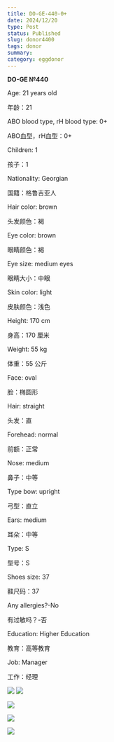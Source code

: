 ```yaml
---
title: DO-GE-440-0+
date: 2024/12/20
type: Post
status: Published
slug: donor4400
tags: donor
summary: 
category: eggdonor
---
```


__DO\-GE №440__

Age: 21 years old

年龄：21

ABO blood type, rH blood type: 0\+

ABO血型，rH血型：0\+

Children: 1

孩子：1

Nationality: Georgian

国籍：格鲁吉亚人

Hair color: brown

头发颜色：褐

Eye color:  brown

眼睛颜色：褐

Eye size: medium eyes

眼睛大小：中眼

Skin color: light

皮肤颜色：浅色

Height: 170 cm

身高：170 厘米

Weight: 55 kg

体重：55 公斤

Face: oval

脸：椭圆形

Hair: straight

头发：直

Forehead: normal

前额：正常

Nose: medium

鼻子：中等

Type bow: upright

弓型：直立

Ears: medium

耳朵：中等

Type: S

型号：S

Shoes size: 37

鞋尺码：37

Any allergies?\-No

有过敏吗？\-否

Education: Higher Education

教育：高等教育

Job: Manager

工作：经理

![](media/021b8a17_01_140328.png)  ![](media/021b8a17_02_140328.png)

![](media/021b8a17_03_140328.png)

![](media/021b8a17_04_140328.png)

![](media/021b8a17_05_140328.png)